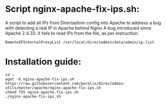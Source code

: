 # Script nginx-apache-fix-ips.sh:

A script to add all IPs from Directadmin config into Apache
to address a bug with detecting a real IP in Apache behind Nginx
A bug introduced since Apache 2.4.33. It fails to read IPs from the file, as per instruction:

```
RemoteIPInternalProxyList /usr/local/directadmin/data/admin/ip.list
```

# Installation guide:

```
cd ~
wget -O nginx-apache-fix-ips.sh https://raw.githubusercontent.com/poralix/directadmin-utils/master/apache/nginx-apache-fix-ips.sh
chmod 755 nginx-apache-fix-ips.sh
./nginx-apache-fix-ips.sh
```
